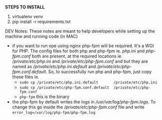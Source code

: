 **STEPS TO INSTALL**
1. virtualenv venv
2. pip install -r requirements.txt

DEV Notes: These notes are meant to help developers while setting up the machine and running code (in MAC)
* if you want to run ope using nginx php-fpm will be required. It's a WGI for PHP. The config files for both php and php-fpm ie. *php.ini* and *php-fpm.conf* both are present, at the required locations ie. */private/etc/php.ini* and */private/etc/php-fpm.conf* and but they are named as */private/etc/php.ini.default* and */private/etc/php-fpm.conf.default*. So, to successfully run php and php-fpm, just copy these files ie.
    * ``` sudo cp /private/etc/php.ini.default       /private/etc/php.ini ```
    * ```sudo cp /private/etc/php-fpm.conf.default  /private/etc/php-fpm.conf ```
    * ``` php-fpm ``` this is the binary
* the php-fpm by default writes the logs in */usr/var/log/php-fpm.logs*. To change this go inside the */private/etc/php-fpm.conf* file and write ``` error_log=/var/log/php-fpm/php-fpm.log ```
